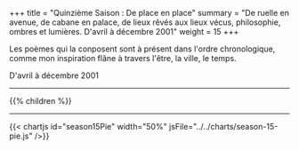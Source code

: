 +++
title = "Quinzième Saison : De place en place"
summary = "De ruelle en avenue, de cabane en palace, de lieux rêvés aux lieux vécus, philosophie, ombres et lumières. D'avril à décembre 2001"
weight = 15
+++

Les poèmes qui la conposent sont à présent dans l'ordre chronologique, comme mon inspiration flâne à travers l'être, la ville, le temps.

D'avril à décembre 2001

---
{{% children  %}}

---
{{< chartjs id="season15Pie" width="50%" jsFile="../../charts/season-15-pie.js" />}}
